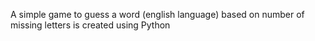 A simple game to guess a word (english language) based on number of missing letters is created using Python
